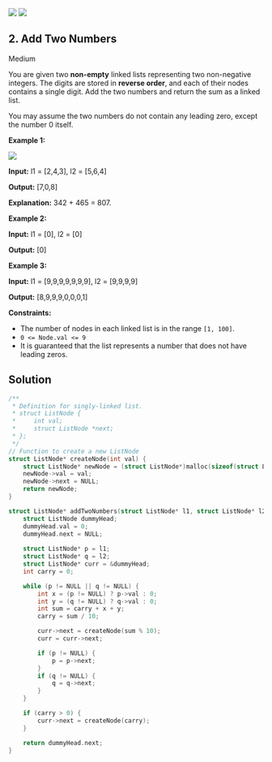 [![](https://img.shields.io/github/stars/javadev/LeetCode-in-All?label=Stars&style=flat-square)](https://github.com/javadev/LeetCode-in-All)
[![](https://img.shields.io/github/forks/javadev/LeetCode-in-All?label=Fork%20me%20on%20GitHub%20&style=flat-square)](https://github.com/javadev/LeetCode-in-All/fork)

## 2\. Add Two Numbers

Medium

You are given two **non-empty** linked lists representing two non-negative integers. The digits are stored in **reverse order**, and each of their nodes contains a single digit. Add the two numbers and return the sum as a linked list.

You may assume the two numbers do not contain any leading zero, except the number 0 itself.

**Example 1:**

![](https://assets.leetcode.com/uploads/2020/10/02/addtwonumber1.jpg)

**Input:** l1 = [2,4,3], l2 = [5,6,4]

**Output:** [7,0,8]

**Explanation:** 342 + 465 = 807. 

**Example 2:**

**Input:** l1 = [0], l2 = [0]

**Output:** [0] 

**Example 3:**

**Input:** l1 = [9,9,9,9,9,9,9], l2 = [9,9,9,9]

**Output:** [8,9,9,9,0,0,0,1] 

**Constraints:**

*   The number of nodes in each linked list is in the range `[1, 100]`.
*   `0 <= Node.val <= 9`
*   It is guaranteed that the list represents a number that does not have leading zeros.

## Solution

```c
/**
 * Definition for singly-linked list.
 * struct ListNode {
 *     int val;
 *     struct ListNode *next;
 * };
 */
// Function to create a new ListNode
struct ListNode* createNode(int val) {
    struct ListNode* newNode = (struct ListNode*)malloc(sizeof(struct ListNode));
    newNode->val = val;
    newNode->next = NULL;
    return newNode;
}

struct ListNode* addTwoNumbers(struct ListNode* l1, struct ListNode* l2) {
    struct ListNode dummyHead;
    dummyHead.val = 0;
    dummyHead.next = NULL;
    
    struct ListNode* p = l1;
    struct ListNode* q = l2;
    struct ListNode* curr = &dummyHead;
    int carry = 0;

    while (p != NULL || q != NULL) {
        int x = (p != NULL) ? p->val : 0;
        int y = (q != NULL) ? q->val : 0;
        int sum = carry + x + y;
        carry = sum / 10;

        curr->next = createNode(sum % 10);
        curr = curr->next;

        if (p != NULL) {
            p = p->next;
        }
        if (q != NULL) {
            q = q->next;
        }
    }

    if (carry > 0) {
        curr->next = createNode(carry);
    }

    return dummyHead.next;
}
```